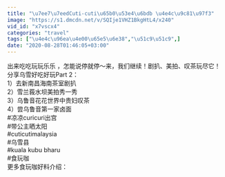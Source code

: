 ```yaml
---
title: "\u7ee7\u7eedCuti-cuti\u65b0\u53e4\u6bdb \u4e4c\u9c81\u97f3"
image: "https://s1.dmcdn.net/v/SQIje1VHZ1BkgHtL4/x240"
vid_id: "x7vscx4"
categories: "travel"
tags: ["\u4e4c\u96ea\u4e00\u65e5\u6e38","\u51c9\u51c9",]
date: "2020-08-28T01:46:05+03:00"
---
```

出来吃吃玩玩乐乐 ，怎能说停就停～来，我们继续！剧扒、美拍、叹茶玩尽它！  <br>分享乌雪好吃好玩Part 2：  <br>1）去新南昌海南茶室剧扒  <br>2）雪兰莪水坝美拍秀一秀  <br>3）乌鲁音花花世界中贵妇叹茶  <br>4）尝乌鲁音第一家卤面  <br>#凉凉curicuri出宫  <br>#带公主晒太阳  <br>#cuticutimalaysia  <br>#乌雪县  <br>#kuala kubu bharu  <br>#食玩咖  <br>更多食玩咖好料介绍：  <br>
